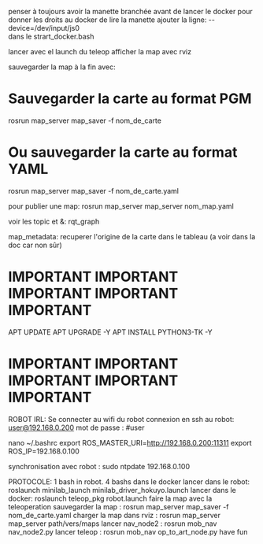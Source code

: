 penser à toujours avoir la manette branchée avant de lancer le docker
pour donner les droits au docker de lire la manette ajouter la ligne:
--device=/dev/input/js0 \
dans le strart_docker.bash

lancer avec el launch du teleop
afficher la map avec rviz

sauvegarder la map à la fin avec:
# Sauvegarder la carte au format PGM
rosrun map_server map_saver -f nom_de_carte

# Ou sauvegarder la carte au format YAML
rosrun map_server map_saver -f nom_de_carte.yaml

pour publier une map:
rosrun map_server map_server nom_map.yaml

voir les topic et &: rqt_graph

map_metadata: recuperer l'origine de la carte dans le tableau (a voir dans la doc car non sûr)
# IMPORTANT IMPORTANT IMPORTANT IMPORTANT IMPORTANT
APT UPDATE
APT UPGRADE -Y
APT INSTALL PYTHON3-TK -Y
# IMPORTANT IMPORTANT IMPORTANT IMPORTANT IMPORTANT

ROBOT IRL:
Se connecter au wifi du robot
connexion en ssh au robot: user@192.168.0.200
mot de passe : #user

nano ~/.bashrc
export ROS_MASTER_URI=http://192.168.0.200:11311
export ROS_IP=192.168.0.100

synchronisation avec robot : sudo ntpdate 192.168.0.100

PROTOCOLE: 1 bash in robot. 4 bashs dans le docker
lancer dans le robot: roslaunch minilab_launch minilab_driver_hokuyo.launch
lancer dans le docker: roslaunch teleop_pkg robot.launch
    faire la map avec la teleoperation 
sauvegarder la map : rosrun map_server map_saver -f nom_de_carte.yaml
charger la map dans rviz : rosrun map_server map_server path/vers/maps
lancer nav_node2 : rosrun mob_nav nav_node2.py
lancer teleop : rosrun mob_nav op_to_art_node.py
have fun
